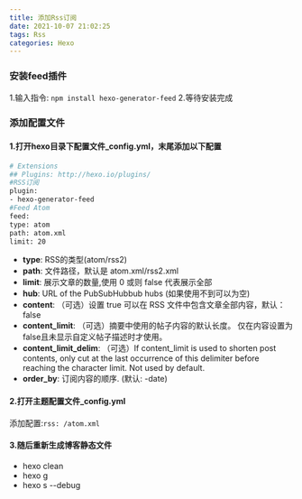 ```yaml
---
title: 添加Rss订阅
date: 2021-10-07 21:02:25
tags: Rss
categories: Hexo
---
```

### 安装feed插件
1.输入指令: `npm install hexo-generator-feed` 
2.等待安装完成

### 添加配置文件
#### 1.打开hexo目录下配置文件_config.yml，末尾添加以下配置

``` bash
# Extensions
## Plugins: http://hexo.io/plugins/
#RSS订阅
plugin:
- hexo-generator-feed
#Feed Atom
feed:
type: atom
path: atom.xml
limit: 20
```
- **type**: RSS的类型(atom/rss2)
- **path**: 文件路径，默认是 atom.xml/rss2.xml
- **limit**: 展示文章的数量,使用 0 或则 false 代表展示全部
- **hub**: URL of the PubSubHubbub hubs (如果使用不到可以为空)
- **content**: （可选）设置 true 可以在 RSS 文件中包含文章全部内容，默认：false
- **content_limit**: （可选）摘要中使用的帖子内容的默认长度。 仅在内容设置为false且未显示自定义帖子描述时才使用。
- **content_limit_delim**: （可选）If content_limit is used to shorten post contents, only cut at the last occurrence of this delimiter before reaching the character limit. Not used by default.
- **order_by**: 订阅内容的顺序. (默认: -date)

#### 2.打开主题配置文件_config.yml
添加配置:`rss: /atom.xml`
#### 3.随后重新生成博客静态文件
- hexo clean
- hexo g
- hexo s --debug